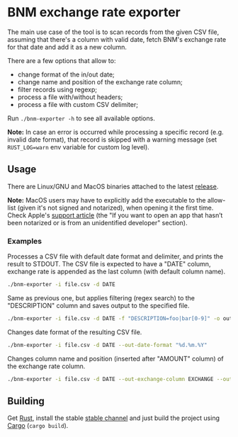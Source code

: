 # BNM exchange rate exporter

The main use case of the tool is to scan records from the given CSV file,
assuming that there's a column with valid date, fetch BNM's exchange rate
for that date and add it as a new column.

There are a few options that allow to:
- change format of the in/out date;
- change name and position of the exchange rate column;
- filter records using regexp;
- process a file with/without headers;
- process a file with custom CSV delimiter;

Run `./bnm-exporter -h` to see all available options.

**Note:** In case an error is occurred while processing a specific record (e.g. invalid date format),
that record is skipped with a warning message (set `RUST_LOG=warn` env variable for custom log level).

## Usage

There are Linux/GNU and MacOS binaries attached to the latest [release](https://github.com/Alexx-G/bnm-exporter/releases/latest).

**Note:** MacOS users may have to explicitly add the executable to the allow-list (given it's not signed and notarized), when opening it the first time.
Check Apple's [support article](https://support.apple.com/en-us/HT202491)
(the "If you want to open an app that hasn’t been notarized or is from an unidentified developer" section).


### Examples

Processes a CSV file with default date format and delimiter, and prints the result to STDOUT.
The CSV file is expected to have a "DATE" column, exchange rate is appended as the last column
(with default column name).

```bash
./bnm-exporter -i file.csv -d DATE
```

Same as previous one, but applies filtering (regex search) to the "DESCRIPTION" column and saves output to the specified file.

```bash
./bnm-exporter -i file.csv -d DATE -f "DESCRIPTION=foo|bar[0-9]" -o out.csv
```

Changes date format of the resulting CSV file.

```bash
./bnm-exporter -i file.csv -d DATE --out-date-format "%d.%m.%Y"
```

Changes column name and position (inserted after "AMOUNT" column) of the exchange rate column.

```bash
./bnm-exporter -i file.csv -d DATE --out-exchange-column EXCHANGE --out-exchange-insert-after AMOUNT
```

## Building

Get [Rust](https://rustup.rs/), install the stable [stable channel](https://rust-lang.github.io/rustup/concepts/channels.html)
and just build the project using [Cargo](https://doc.rust-lang.org/cargo/) (`cargo build`).
